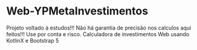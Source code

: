 # Web-YPMetaInvestimentos
Projeto voltado à estudos!!! Não há garantia de precisão nos calculos aqui feitos!!! Use por conta e risco. Calculadora de investimentos Web usando KotlinX e Bootstrap 5
